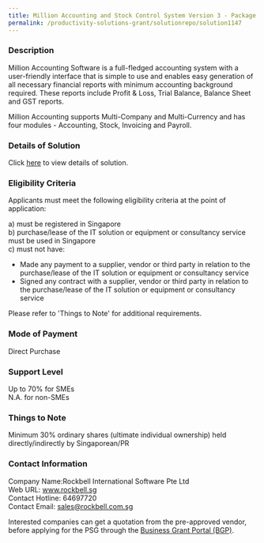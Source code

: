 ```yaml
---
title: Million Accounting and Stock Control System Version 3 - Package A (1 User)
permalink: /productivity-solutions-grant/solutionrepo/solution1147
---
```


### Description

Million Accounting Software is a full-fledged accounting system with a user-friendly interface that is simple to use and enables easy generation of all necessary financial reports with minimum accounting background required. These reports include Profit & Loss, Trial Balance, Balance Sheet and GST reports.

Million Accounting supports Multi-Company and Multi-Currency and has four modules - Accounting, Stock, Invoicing and Payroll.

### Details of Solution

Click <a href='https://www.gobusiness.gov.sg/images/psg/DesensitisedRockbellMillionStockAnnex3CRwef12August2021-_Part_1.pdf' target='_blank' rel='noopener'>here</a> to view details of solution.

### Eligibility Criteria

Applicants must meet the following eligibility criteria at the point of application:

a) must be registered in Singapore <br>
b) purchase/lease of the IT solution or equipment or consultancy service must be used in Singapore <br>
c) must not have:
- Made any payment to a supplier, vendor or third party in relation to the purchase/lease of the IT solution or equipment or consultancy service
- Signed any contract with a supplier, vendor or third party in relation to the purchase/lease of the IT solution or equipment or consultancy service

Please refer to 'Things to Note' for additional requirements.

### Mode of Payment
Direct Purchase

### Support Level
Up to 70% for SMEs <br>
N.A. for non-SMEs

### Things to Note
 Minimum 30% ordinary shares (ultimate individual ownership) held directly/indirectly by Singaporean/PR

### Contact Information
Company Name:Rockbell International Software Pte Ltd <br>Web URL: www.rockbell.sg <br>Contact Hotline: 64697720 <br>Contact Email: sales@rockbell.com.sg <br>

Interested companies can get a quotation from the pre-approved vendor, before applying for the PSG through the <a target='_blank' rel='noopener' href='https://www.businessgrants.gov.sg/'>Business Grant Portal (BGP)</a>.
